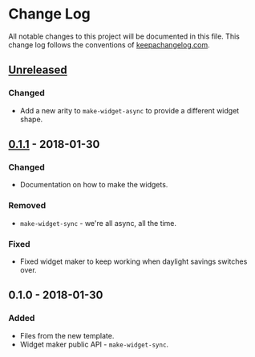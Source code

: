 # Change Log
All notable changes to this project will be documented in this file. This change log follows the conventions of [keepachangelog.com](http://keepachangelog.com/).

## [Unreleased]
### Changed
- Add a new arity to `make-widget-async` to provide a different widget shape.

## [0.1.1] - 2018-01-30
### Changed
- Documentation on how to make the widgets.

### Removed
- `make-widget-sync` - we're all async, all the time.

### Fixed
- Fixed widget maker to keep working when daylight savings switches over.

## 0.1.0 - 2018-01-30
### Added
- Files from the new template.
- Widget maker public API - `make-widget-sync`.

[Unreleased]: https://github.com/your-name/simple-kafka-client/compare/0.1.1...HEAD
[0.1.1]: https://github.com/your-name/simple-kafka-client/compare/0.1.0...0.1.1
